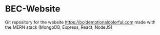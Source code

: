 # BEC-Website

Git repository for the website https://boldemotionalcolorful.com made with the MERN stack (MongoDB, Express, React, NodeJS)
